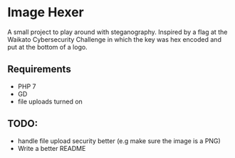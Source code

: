 # Image Hexer
A small project to play around with steganography.
Inspired by a flag at the Waikato Cybersecurity Challenge in which the key was hex encoded and put at the bottom of a logo. 

## Requirements
- PHP 7
- GD
- file uploads turned on

## TODO:
- handle file upload security better (e.g make sure the image is a PNG)
- Write a better README

